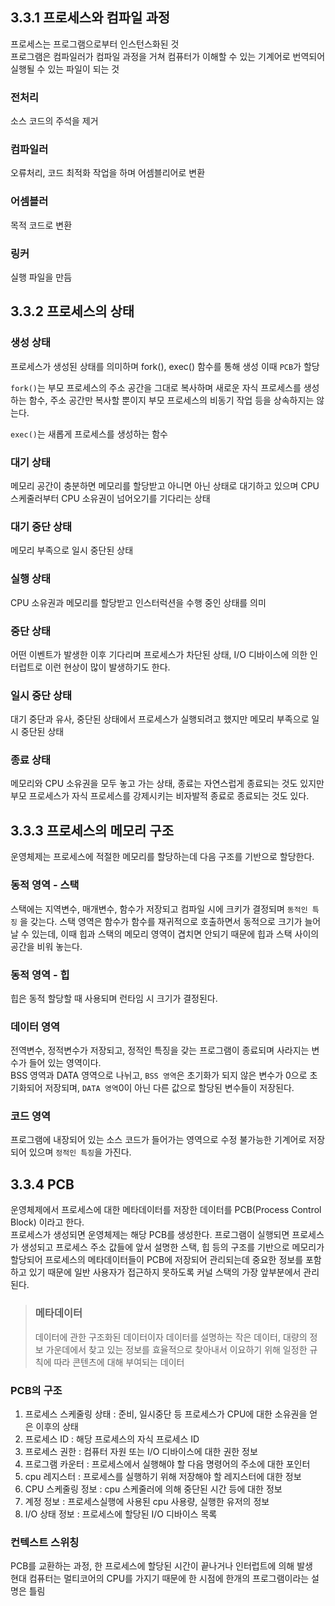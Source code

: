 ## 3.3.1 프로세스와 컴파일 과정

프로세스는 프로그램으로부터 인스턴스화된 것<br/>
프로그램은 컴파일러가 컴파일 과정을 거쳐 컴퓨터가 이해할 수 있는 기계어로 번역되어 실행될 수 있는 파일이 되는 것<br/>

### 전처리

소스 코드의 주석을 제거

### 컴파일러

오류처리, 코드 최적화 작업을 하며 어셈블리어로 변환

### 어셈블러

목적 코드로 변환

### 링커

실행 파일을 만듬

## 3.3.2 프로세스의 상태

### 생성 상태

프로세스가 생성된 상태를 의미하며 fork(), exec() 함수를 통해 생성 이때 `PCB`가 할당 <br/>

`fork()`는 부모 프로세스의 주소 공간을 그대로 복사하며 새로운 자식 프로세스를 생성하는 함수, 주소 공간만 복사할 뿐이지 부모 프로세스의 비동기 작업 등을 상속하지는 않는다.<br/>

`exec()`는 새롭게 프로세스를 생성하는 함수

### 대기 상태

메모리 공간이 충분하면 메모리를 할당받고 아니면 아닌 상태로 대기하고 있으며 CPU 스케줄러부터 CPU 소유권이 넘어오기를 기다리는 상태

### 대기 중단 상태

메모리 부족으로 일시 중단된 상태

### 실행 상태

CPU 소유권과 메모리를 할당받고 인스터럭션을 수행 중인 상태를 의미

### 중단 상태

어떤 이벤트가 발생한 이후 기다리며 프로세스가 차단된 상태, I/O 디바이스에 의한 인터럽트로 이런 현상이 많이 발생하기도 한다.

### 일시 중단 상태

대기 중단과 유사, 중단된 상태에서 프로세스가 실행되려고 했지만 메모리 부족으로 일시 중단된 상태

### 종료 상태

메모리와 CPU 소유권을 모두 놓고 가는 상태, 종료는 자연스럽게 종료되는 것도 있지만 부모 프로세스가 자식 프로세스를 강제시키는 비자발적 종료로 종료되는 것도 있다.

## 3.3.3 프로세스의 메모리 구조

운영체제는 프로세스에 적절한 메모리를 할당하는데 다음 구조를 기반으로 할당한다.<br/>

### 동적 영역 - 스택

스택에는 지역변수, 매개변수, 함수가 저장되고 컴파일 시에 크키가 결정되며 `동적인 특징` 을 갖는다.
스택 영역은 함수가 함수를 재귀적으로 호출하면서 동적으로 크기가 늘어날 수 있는데, 이때 힙과 스택의 메모리 영역이 겹치면 안되기 때문에 힙과 스택 사이의 공간을 비워 놓는다.<br/>

### 동적 영역 - 힙

힙은 동적 할당할 때 사용되며 런타임 시 크기가 결정된다.

### 데이터 영역

전역변수, 정적변수가 저장되고, 정적인 특징을 갖는 프로그램이 종료되며 사라지는 변수가 들어 있는 영역이다.<br/>
BSS 영역과 DATA 영역으로 나뉘고, `BSS 영역`은 초기화가 되지 않은 변수가 0으로 초기화되어 저장되며, `DATA 영역`0이 아닌 다른 값으로 할당된 변수들이 저장된다.

### 코드 영역

프로그램에 내장되어 있는 소스 코드가 들어가는 영역으로 수정 불가능한 기계어로 저장되어 있으며 `정적인 특징`을 가진다.

## 3.3.4 PCB

운영체제에서 프로세스에 대한 메타데이터를 저장한 데이터를 PCB(Process Control Block) 이라고 한다.<br/>
프로세스가 생성되면 운영체제는 해당 PCB를 생성한다. 프로그램이 실행되면 프로세스가 생성되고 프로세스 주소 값들에 앞서 설명한 스택, 힙 등의 구조를 기반으로 메모리가 할당되어 프로세스의 메타데이터들이 PCB에 저장되어 관리되는데 중요한 정보를 포함하고 있기 때문에 일반 사용자가 접근하지 못하도록 커널 스택의 가장 앞부분에서 관리된다.<br/>

> ### 메타데이터
>
> 데이터에 관한 구조화된 데이터이자 데이터를 설명하는 작은 데이터, 대량의 정보 가운데에서 찾고 있는 정보를 효율적으로 찾아내서 이요하기 위해 일정한 규칙에 따라 콘텐츠에 대해 부여되는 데이터

### PCB의 구조

1. 프로세스 스케줄링 상태 : 준비, 일시중단 등 프로세스가 CPU에 대한 소유권을 얻은 이후의 상태
2. 프로세스 ID : 해당 프로세스의 자식 프로세스 ID
3. 프로세스 권한 : 컴퓨터 자원 또는 I/O 디바이스에 대한 권한 정보
4. 프로그램 카운터 : 프로세스에서 실행해야 할 다음 명령어의 주소에 대한 포인터
5. cpu 레지스터 : 프로세스를 실행하기 위해 저장해야 할 레지스터에 대한 정보
6. CPU 스케줄링 정보 : cpu 스케줄러에 의해 중단된 시간 등에 대한 정보
7. 계정 정보 : 프로세스실행에 사용된 cpu 사용량, 실행한 유저의 정보
8. I/O 상태 정보 : 프로세스에 할당된 I/O 디바이스 목록

### 컨텍스트 스위칭

PCB를 교환하는 과정, 한 프로세스에 할당된 시간이 끝나거나 인터럽트에 의해 발생 <br/>
현대 컴퓨터는 멀티코어의 CPU를 가지기 때문에 한 시점에 한개의 프로그램이라는 설명은 틀림
